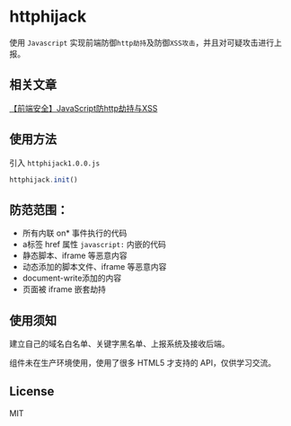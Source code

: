# httphijack
使用 `Javascript` 实现前端防御`http劫持`及防御`XSS攻击`，并且对可疑攻击进行上报。

## 相关文章
[【前端安全】JavaScript防http劫持与XSS](http://www.cnblogs.com/coco1s/p/5777260.html)

## 使用方法
引入 `httphijack1.0.0.js` 
```javascript
httphijack.init()
```

## 防范范围：
+ 所有内联 on* 事件执行的代码
+ a标签 href 属性 `javascript:` 内嵌的代码
+ 静态脚本、iframe 等恶意内容
+ 动态添加的脚本文件、iframe 等恶意内容
+ document-write添加的内容
+ 页面被 iframe 嵌套劫持 
   
## 使用须知 
建立自己的域名白名单、关键字黑名单、上报系统及接收后端。

组件未在生产环境使用，使用了很多 HTML5 才支持的 API，仅供学习交流。

## License
MIT
